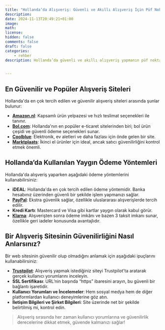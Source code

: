 ```yaml
---
title: "Hollanda’da Alışveriş: Güvenli ve Akıllı Alışveriş İçin Püf Noktaları"
description: 
date: 2024-11-13T20:49:21+01:00
image: 
math: 
license: 
hidden: false
comments: false
draft: false
categories:
    - rehber
description: Hollanda’da güvenli ve akıllı alışveriş yapmanın püf noktaları.

 
---
```


<!--more-->

## En Güvenilir ve Popüler Alışveriş Siteleri
Hollanda'da en çok tercih edilen ve güvenilir alışveriş siteleri arasında şunlar bulunur:

- [**Amazon.nl**](https://www.amazon.nl): Kapsamlı ürün yelpazesi ve hızlı teslimat seçenekleri ile tanınır.
- [**Bol.com**](https://www.bol.com): Hollanda'nın en popüler e-ticaret sitelerinden biri; bol ürün çeşidi ve güvenli ödeme seçenekleri sunar.
- [**Coolblue**](https://www.coolblue.nl): Elektronik, ev aletleri ve daha fazlası için önde gelen bir site.
- [**Marktplaats**](https://www.marktplaats.nl): İkinci el ürünler için ideal, ancak satıcı güvenilirliğini kontrol etmek önemli.

## Hollanda’da Kullanılan Yaygın Ödeme Yöntemleri
Hollanda'da alışveriş yaparken aşağıdaki ödeme yöntemlerini kullanabilirsiniz:

- **iDEAL**: Hollanda'da en çok tercih edilen ödeme yöntemidir. Banka hesabınız üzerinden güvenli bir şekilde işlem yapmanızı sağlar.
- [**PayPal**](https://www.paypal.com): Ekstra güvenlik sağlar, özellikle uluslararası alışverişlerde tercih edilir.
- **Kredi Kartı**: Mastercard ve Visa gibi kartlar yaygın olarak kabul görür.
- [**Klarna**](https://www.klarna.com): Alışverişten sonra ödeme imkânı ve bazen 3 taksit imkanı sunar, özellikle geri iadeler konusunda avantajlıdır.

## Bir Alışveriş Sitesinin Güvenilirliğini Nasıl Anlarsınız?
Bir web sitesinin güvenilir olup olmadığını anlamak için aşağıdaki ipuçlarını kullanabilirsiniz:

- [**Trustpilot**](https://www.trustpilot.com): Alışveriş yapmak istediğiniz siteyi Trustpilot'ta aratarak gerçek kullanıcı yorumlarını inceleyin.
- **SSL Sertifikası**: URL’nin başında “https” ibaresini arayın, bu güvenli bir bağlantı işaretidir.
- **Kullanıcı Yorumları ve İncelemeler**: Hem sosyal medya hem de diğer platformlardan kullanıcı deneyimlerine göz atın.
- **İletişim Bilgileri ve Şirket Bilgileri**: Site üzerinde net bir şekilde belirtilmiş mi, kontrol edin.

> Alışveriş sırasında her zaman kullanıcı yorumlarına ve güvenilirlik derecelerine dikkat etmek, güvende kalmanızı sağlar!
